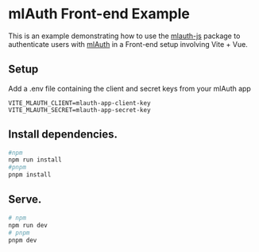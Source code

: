 # mlAuth Front-end Example

This is an example demonstrating how to use the [mlauth-js](https://github.com/xinnks/mlauth-js) package to authenticate users with [mlAuth](https://github.com/xinnks/mlAuth) in a Front-end setup involving Vite + Vue.

## Setup
Add a .env file containing the client and secret keys from your mlAuth app
```env
VITE_MLAUTH_CLIENT=mlauth-app-client-key
VITE_MLAUTH_SECRET=mlauth-app-secret-key
```

## Install dependencies.
```sh
#npm
npm run install
#pnpm
pnpm install
```

## Serve.
```sh
# npm
npm run dev
# pnpm
pnpm dev
```